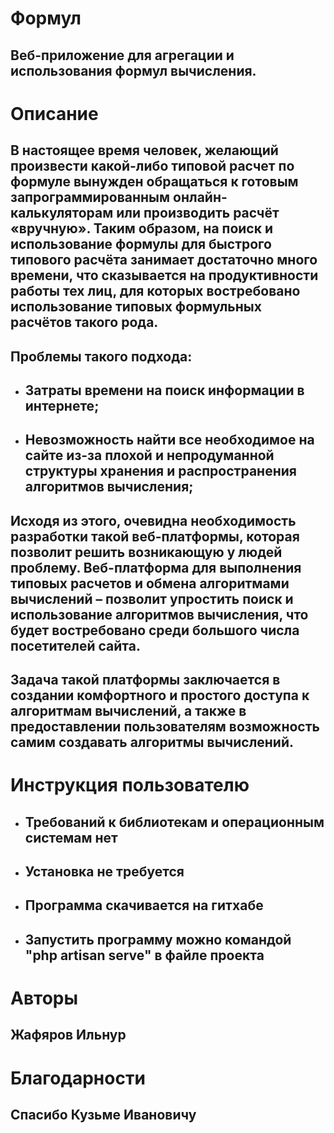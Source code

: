 # Формул
## Веб-приложение для агрегации и использования формул вычисления.
# Описание
## В настоящее время человек, желающий произвести какой-либо типовой расчет по формуле вынужден обращаться к готовым запрограммированным онлайн-калькуляторам или производить расчёт «вручную». Таким образом, на поиск и использование формулы для быстрого типового расчёта занимает достаточно много времени, что сказывается на продуктивности работы тех лиц, для которых востребовано использование типовых формульных расчётов такого рода.
## Проблемы такого подхода:
- ## Затраты времени на поиск информации в интернете;
- ## Невозможность найти все необходимое на сайте из-за плохой и непродуманной структуры хранения и распространения алгоритмов вычисления;
## Исходя из этого, очевидна необходимость разработки такой веб-платформы, которая позволит решить возникающую у людей проблему. Веб-платформа для выполнения типовых расчетов и обмена алгоритмами вычислений – позволит упростить поиск и использование алгоритмов вычисления, что будет востребовано среди большого числа посетителей сайта.
## Задача такой платформы заключается в создании комфортного и простого доступа к алгоритмам вычислений, а также в предоставлении пользователям возможность самим создавать алгоритмы вычислений.
# Инструкция пользователю
- ## Требований к библиотекам и операционным системам нет
- ## Установка не требуется
- ## Программа скачивается на гитхабе
- ## Запустить программу можно командой "php artisan serve" в файле проекта
# Авторы
## Жафяров Ильнур
# Благодарности
## Спасибо Кузьме Ивановичу
